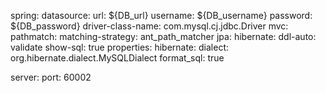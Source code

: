 spring:
  datasource:
    url: ${DB_url}
    username: ${DB_username}
    password: ${DB_password}
    driver-class-name: com.mysql.cj.jdbc.Driver
  mvc:
    pathmatch:
      matching-strategy: ant_path_matcher
  jpa:
    hibernate:
      ddl-auto: validate
      show-sql: true
    properties:
      hibernate:
        dialect: org.hibernate.dialect.MySQLDialect
        format_sql: true

server:
  port: 60002

